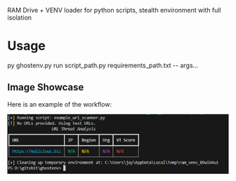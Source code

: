 RAM Drive + VENV loader for python scripts, stealth environment with full isolation 

# Usage
py ghostenv.py run script_path.py requirements_path.txt -- args...

## Image Showcase

Here is an example of the workflow:

![Ghostenv](./sc/ghostenv.png "Ghostenv")
